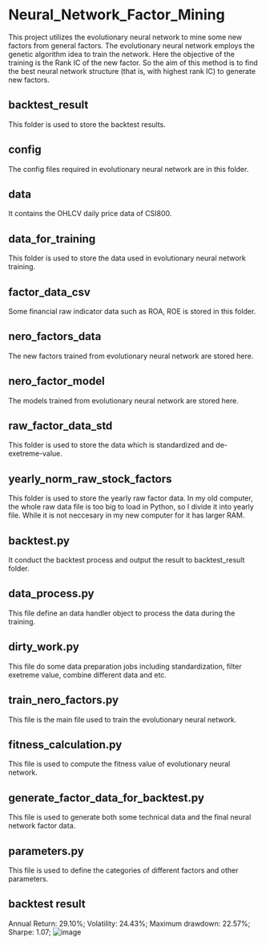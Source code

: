 # Neural_Network_Factor_Mining

This project utilizes the evolutionary neural network to mine some new factors from general factors.
The evolutionary neural network employs the genetic algorithm idea to train the network. Here the objective of the training is the Rank IC of the new factor. So the aim of this method is to find the best neural network structure (that is, with highest rank IC) to generate new factors.

## backtest_result
This folder is used to store the backtest results.

## config
The config files required in evolutionary neural network are in this folder.

## data
It contains the OHLCV daily price data of CSI800.

## data_for_training
This folder is used to store the data used in evolutionary neural network training.

## factor_data_csv
Some financial raw indicator data such as ROA, ROE is stored in this folder.

## nero_factors_data
The new factors trained from evolutionary neural network are stored here.

## nero_factor_model
The models trained from evolutionary neural network are stored here.

## raw_factor_data_std
This folder is used to store the data which is standardized and de-exetreme-value.

## yearly_norm_raw_stock_factors
This folder is used to store the yearly raw factor data. In my old computer, the whole raw data file is too big to load in Python, so I divide it into yearly file. While it is not neccesary in my new computer for it has larger RAM.

## backtest.py
It conduct the backtest process and output the result to backtest_result folder.

## data_process.py
This file define an data handler object to process the data during the training.

## dirty_work.py
This file do some data preparation jobs including standardization, filter exetreme value, combine different data and etc.

## train_nero_factors.py
This file is the main file used to train the evolutionary neural network.

## fitness_calculation.py
This file is used to compute the fitness value of evolutionary neural network.

## generate_factor_data_for_backtest.py
This file is used to generate both some technical data and the final neural network factor data.

## parameters.py
This file is used to define the categories of different factors and other parameters.

## backtest result
Annual Return: 29.10%; Volatility: 24.43%; Maximum drawdown: 22.57%; Sharpe: 1.07;
![image](https://github.com/algo21-220040022/Neural_Network_Factor_Mining/blob/main/picture/backtest_reuslt.png.png)
